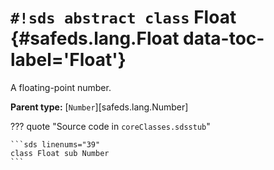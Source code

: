 # `#!sds abstract class` Float {#safeds.lang.Float data-toc-label='Float'}

A floating-point number.

**Parent type:** [`Number`][safeds.lang.Number]

??? quote "Source code in `coreClasses.sdsstub`"

    ```sds linenums="39"
    class Float sub Number
    ```
